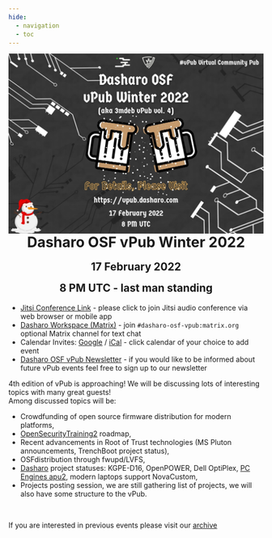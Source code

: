 ```yaml
---
hide:
  - navigation
  - toc
--- 
```


<p align="center" style="margin-bottom: 0px !important;">
  <img width="800" src="images/dasharo-osf-vpub-winter-2022-poster.png" alt="Dasharo OSF vPub Winter 2022 poster" align="center">
  </p>
<h1 align="center" style="margin-top: 0px;">Dasharo OSF vPub Winter 2022</h1>
<h2 align="center" style="margin-top: 0px;">17 February 2022</h2>
<h2 align="center" style="margin-top: 0px;">8 PM UTC - last man standing</h2>

* [Jitsi Conference Link](https://meet.jit.si/dasharo-osf-vpub) - please click to join Jitsi audio conference via web browser or mobile app
* [Dasharo Workspace (Matrix)](https://matrix.to/#/#dasharo:matrix.org) - join `#dasharo-osf-vpub:matrix.org` optional Matrix channel for text chat
* Calendar Invites: [Google](https://calendar.google.com/event?action=TEMPLATE&tmeid=MjZobm9ydXJuNzQ4OHM3bWszN3I1b2dwbjQgZXZlbnRzQDNtZGViLmNvbQ&tmsrc=events%403mdeb.com) / [iCal](https://cloud.3mdeb.com/index.php/s/bxWPFbg5PzkDeP2) - click calendar of your choice to add event
* [Dasharo OSF vPub Newsletter](https://newsletter.3mdeb.com/subscription/0_K65I7ro) - if you would like to be informed about future vPub events feel free to sign up to our newsletter

4th edition of vPub is approaching! We will be discussing lots of interesting topics with many great guests!<br>
Among discussed topics will be:<br>
- Crowdfunding of open source firmware distribution for modern platforms,<br>
- [OpenSecurityTraining2](https://ost2.fyi/) roadmap,<br>
- Recent advancements in Root of Trust technologies (MS Pluton announcements, TrenchBoot project status),<br>
- OSFdistribution through fwupd/LVFS,<br>
- [Dasharo](https://dasharo.com/) project statuses: KGPE-D16, OpenPOWER, Dell OptiPlex, [PC Engines apu2](pcengines.github.io), modern laptops support NovaCustom,<br>
- Projects posting session, we are still gathering list of projects, we will also have some structure to the vPub.
<br>

If you are interested in previous events please visit our [archive](archive.md)
